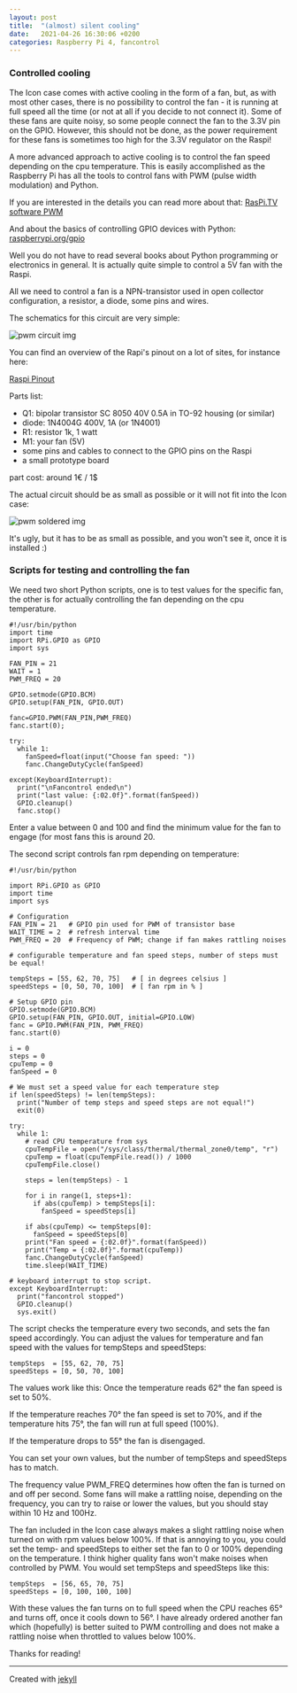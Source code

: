 ```yaml
---
layout: post
title:  "(almost) silent cooling"
date:   2021-04-26 16:30:06 +0200
categories: Raspberry Pi 4, fancontrol
---
```

### Controlled cooling

The Icon case comes with active cooling in the form of a fan, but, as with most other cases, there is no possibility to control the fan - it is running at full speed all the time (or not at all if you decide to not connect it). Some of these fans are quite noisy, so some people connect the fan to the 3.3V pin on the GPIO. However, this should not be done, as the power requirement for these fans is sometimes too high for the 3.3V regulator on the Raspi!

A more advanced approach to active cooling is to control the fan speed depending on the cpu temperature. This is easily accomplished as the Raspberry Pi has all the tools to control fans with PWM (pulse width modulation) and Python.

If you are interested in the details you can read more about that:
[RasPi.TV software PWM][raspi_tv]

And about the basics of controlling GPIO devices with Python:
[raspberrypi.org/gpio][raspberrygpio]

Well you do not have to read several books about Python programming or electronics in general. It is actually quite simple to control a 5V fan with the Raspi.

All we need to control a fan is a NPN-transistor used in open collector configuration, a resistor, a diode, some pins and wires.

The schematics for this circuit are very simple:

![pwm circuit img](/images/pwm_fan_circuit.jpg)

You can find an overview of the Rapi's pinout on a lot of sites, for instance here:

[Raspi Pinout][pinout]

Parts list:

* Q1: bipolar transistor SC 8050 40V 0.5A in TO-92 housing (or similar)
* diode: 1N4004G 400V, 1A (or 1N4001)
* R1: resistor 1k, 1 watt
* M1: your fan (5V)
* some pins and cables to connect to the GPIO pins on the Raspi
* a small prototype board

part cost: around 1€ / 1$

The actual circuit should be as small as possible or it will not fit into the Icon case:

![pwm soldered img](/images/pwm_circuit.jpg)

It's ugly, but it has to be as small as possible, and you won't see it, once it is installed :)

### Scripts for testing and controlling the fan

We need two short Python scripts, one is to test values for the specific fan, the other is for actually controlling the fan depending on the cpu temperature.

~~~
#!/usr/bin/python
import time
import RPi.GPIO as GPIO
import sys

FAN_PIN = 21
WAIT = 1
PWM_FREQ = 20

GPIO.setmode(GPIO.BCM)
GPIO.setup(FAN_PIN, GPIO.OUT)

fanc=GPIO.PWM(FAN_PIN,PWM_FREQ)
fanc.start(0);

try:
  while 1:
    fanSpeed=float(input("Choose fan speed: "))
    fanc.ChangeDutyCycle(fanSpeed)

except(KeyboardInterrupt):
  print("\nFancontrol ended\n")
  print("last value: {:02.0f}".format(fanSpeed))
  GPIO.cleanup()
  fanc.stop()
~~~

Enter a value between 0 and 100 and find the minimum value for the fan to engage (for most fans this is around 20.

The second script controls fan rpm depending on temperature:

~~~
#!/usr/bin/python

import RPi.GPIO as GPIO
import time
import sys

# Configuration
FAN_PIN = 21   # GPIO pin used for PWM of transistor base
WAIT_TIME = 2  # refresh interval time
PWM_FREQ = 20  # Frequency of PWM; change if fan makes rattling noises

# configurable temperature and fan speed steps, number of steps must be equal!

tempSteps = [55, 62, 70, 75]   # [ in degrees celsius ]
speedSteps = [0, 50, 70, 100]  # [ fan rpm in % ]

# Setup GPIO pin
GPIO.setmode(GPIO.BCM)
GPIO.setup(FAN_PIN, GPIO.OUT, initial=GPIO.LOW)
fanc = GPIO.PWM(FAN_PIN, PWM_FREQ)
fanc.start(0)

i = 0
steps = 0
cpuTemp = 0
fanSpeed = 0

# We must set a speed value for each temperature step
if len(speedSteps) != len(tempSteps):
  print("Number of temp steps and speed steps are not equal!")
  exit(0)

try:
  while 1:
    # read CPU temperature from sys
    cpuTempFile = open("/sys/class/thermal/thermal_zone0/temp", "r")
    cpuTemp = float(cpuTempFile.read()) / 1000
    cpuTempFile.close()

    steps = len(tempSteps) - 1
    
    for i in range(1, steps+1):
      if abs(cpuTemp) > tempSteps[i]:
        fanSpeed = speedSteps[i]
        
    if abs(cpuTemp) <= tempSteps[0]:
      fanSpeed = speedSteps[0]
    print("Fan speed = {:02.0f}".format(fanSpeed))
    print("Temp = {:02.0f}".format(cpuTemp))
    fanc.ChangeDutyCycle(fanSpeed)
    time.sleep(WAIT_TIME)

# keyboard interrupt to stop script.
except KeyboardInterrupt:
  print("fancontrol stopped")
  GPIO.cleanup()
  sys.exit()
~~~

The script checks the temperature every two seconds, and sets the fan speed accordingly. You can adjust the values for temperature and fan speed with the values for tempSteps and speedSteps:

~~~
tempSteps  = [55, 62, 70, 75]
speedSteps = [0, 50, 70, 100]
~~~

The values work like this: Once the temperature reads 62° the fan speed is set to 50%.

If the temperature reaches 70° the fan speed is set to 70%, and if the temperature hits 75°, the fan will run at full speed (100%).

If the temperature drops to 55° the fan is disengaged.

You can set your own values, but the number of tempSteps and speedSteps has to match.

The frequency value PWM_FREQ determines how often the fan is turned on and off per second. Some fans will make a rattling noise, depending on the frequency, you can try to raise or lower the values, but you should stay within 10 Hz and 100Hz. 

The fan included in the Icon case always makes a slight rattling noise when turned on with rpm values below 100%. If that is annoying to you, you could set the temp- and speedSteps to either set the fan to 0 or 100% depending on the temperature. I think higher quality fans won't make noises when controlled by PWM. You would set tempSteps and speedSteps like this:

~~~
tempSteps  = [56, 65, 70, 75]
speedSteps = [0, 100, 100, 100]
~~~

With these values the fan turns on to full speed when the CPU reaches 65° and turns off, once it cools down to 56°. 
I have already ordered another fan which (hopefully) is better suited to PWM controlling and does not make a rattling noise when throttled to values below 100%.

Thanks for reading!

---

Created with [jekyll][jekyll-link]

[jekyll-link]: https://jekyllrb.com/
[raspi_tv]: https://raspi.tv/2013/rpi-gpio-0-5-2a-now-has-software-pwm-how-to-use-it
[raspberrygpio]: https://www.raspberrypi.org/documentation/usage/gpio/python/README.md
[pinout]: https://pinout.xyz/
